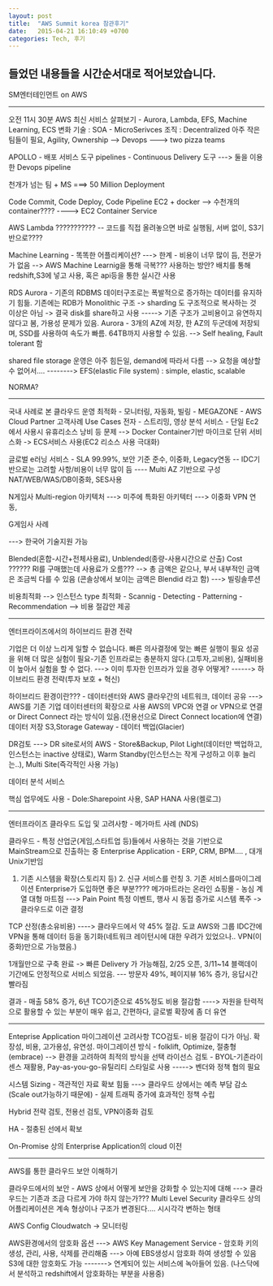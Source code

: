 ```yaml
---
layout: post
title:  "AWS Summit korea 참관후기"
date:   2015-04-21 16:10:49 +0700
categories: Tech, 후기
---
```


들었던 내용들을 시간순서대로 적어보았습니다.
---


SM엔터테인먼트 on AWS

---

오전 11시 30분
AWS 최신 서비스 살펴보기 - Aurora, Lambda, EFS, Machine Learning, ECS
변화
기술 : SOA - MicroSerivces
조직 : Decentralized 아주 작은 팀들이 필요,  Agility, Ownership --> Devops
   ---> two pizza teams

APOLLO - 배포 서비스 도구
pipelines - Continuous Delivery 도구
---> 둘을 이용한 Devops pipeline

천개가 넘는 팀 + MS  ===> 50 Million Deployment

Code Commit, Code Deploy, Code Pipeline
EC2 + docker --> 수천개의 container???? ----> EC2 Container Service

AWS Lambda ??????????? -- 코드를 직접 올려놓으면 바로 실행됨, 서버 없이, S3기반으로????

Machine Learning - 똑똑한 어플리케이션? ---> 한계 - 비용이 너무 많이 듬, 전문가가 없음 --> AWS Machine Learnig을 통해 극복???
사용하는 방안? 배치를 통해 redshift,S3에 넣고 사용, 혹은 api등을 통한 실시간 사용

RDS Aurora - 기존의 RDBMS 데이터구조로는 폭발적으로 증가하는 데이터를 유지하기 힘듦. 기존에는 RDB가 Monolithic 구조 -> sharding 도 구조적으로 복사하는 것 이상은 아님 -> 결국 disk를 share하고 사용
-----> 기존 구조가 고비용이고 유연하지 않다고 봄, 가용성 문제가 있음.
Aurora - 3개의 AZ에 저장, 한 AZ의 두군데에 저장되며, SSD를 사용하여 속도가 빠름. 64TB까지 사용할 수 있음. --> Self healing, Fault tolerant 함


shared file storage 운영은 아주 힘든일, demand에 따라서 다름 --> 요청을 예상할 수 없어서....
--------> EFS(elastic File system) : simple, elastic, scalable

NORMA?

---

국내 사례로 본 클라우드 운영 최적화 - 모니터링, 자동화, 빌링
	- MEGAZONE - AWS Cloud Partner
고객사례 Use Cases
전자 - 스트리밍, 영상 분석 서비스 - 단일 Ec2에서 사용시 유휴리소스 낭비 등 문제 --> Docker Container기반 마이크로 단위 서비스화  -> ECS서비스 사용(EC2 리소스 사용 극대화)

글로벌 e러닝 서비스 - SLA 99.99%, 보안 기준 준수, 이중화, Legacy연동
-- IDC기반으로는 고려할 사항/비용이 너무 많이 듬
---- Multi AZ 기반으로 구성 NAT/WEB/WAS/DB이중화, SES사용

N게임사 Multi-region 아키텍처 ---> 미주에 특화된 아키텍터
---> 이중화 VPN 연동,

G게임사 사례

---> 한국어 기술지원 가능

Blended(혼합-시간+전체사용료), Unblended(종량-사용시간으로 산출) Cost ?????? RI를 구매했는데 사용료가 오름??? --> 총 금액은 같으나, 부서 내부적인 금액은 조금씩 다를 수 있음
(콘솔상에서 보이는 금액은 Blendid 라고 함) ---> 빌링솔루션


비용최적화
--> 인스턴스 type 최적화 - Scannig - Detecting - Patterning - Recommendation --> 비용 절감안 제공

---


엔터프라이즈에서의 하이브리드 환경 전략

기업은 더 이상 느리게 일할 수 없습니다.
빠른 의사결정에 맞는 빠른 실행이 필요
성공을 위해 더 많은 실험이 필요-기존 인프라로는 충분하지 않다.(고투자,고비용), 실패비용이 높아서 실험을 할 수 없다. ---> 이미 투자한 인프라가 있을 경우 어떻게?
------> 하이브리드 환경 전략(투자 보호 + 혁신)

하이브리드 환경이란??? - 데이터센터와 AWS 클라우간의  네트워크, 데이터 공유
---> AWS를 기존 기업 데이터센터의 확장으로 사용
AWS의 VPC와 연결 or VPN으로 연결 or Direct Connect 라는 방식이 있음.(전용선으로 Direct Connect location에 연결)
데이터 저장 S3,Storage Gateway - 데이터 백업(Glacier)

DR검토
---> DR site로서의 AWS - Store&Backup, Pilot Light(데이터만 백업하고, 인스턴스는 inactive 상태로), Warm Standby(인스턴스는 작게 구성하고 이후 늘리는..), Multi Site(즉각적인 사용 가능)

데이터 분석 서비스

핵심 업무에도 사용 - Dole:Sharepoint 사용, SAP HANA 사용(켈로그)

---

엔터프라이즈 클라우드 도입 및 고려사항 - 메가마트 사례
(NDS)

클라우드 - 특정 산업군(게임,스타트업 등)들에서 사용하는 것을 기반으로 MainStream으로 진출하는 중
Enterprise Application - ERP, CRM, BPM.... , 대개 Unix기반임
1. 기존 시스템을 확장(스토리지 등) 2. 신규 서비스를 런칭 3. 기존 서비스를마이그레이션
Enterprise가 도입하면 좋은 부분???? 메가마트라는 온라인 쇼핑몰 - 농심 계열 대형 마트점 ---> Pain Point 특정 이벤트, 행사 시 동접 증가로 시스템 폭주 -> 클라우드로 이관 결정

TCP 산정(총소유비용) ----> 클라우드에서 약 45% 절감.
도쿄 AWS와 그룹 IDC간에 VPN을 통해 데이터 등을 동기화(네트워크 레이턴시에 대한 우려가 있었으나.. VPN(이중화)만으로 가능했음.)

1개월만으로 구축 완료 -> 빠른 Delivery 가 가능해짐, 2/25 오픈, 3/11~14 블랙데이 기간에도 안정적으로 서비스 되었음.
--- 방문자 49%, 페이지뷰 16% 증가, 응답시간 빨라짐

결과 - 매출 58% 증가, 6년 TCO기준으로 45%정도 비용 절감함
----> 자원을 탄력적으로 활용할 수 있는 부분이 매우 쉽고, 간편하다, 글로벌 확장에 좀 더 유연

---

Enteprise Application 마이그레이션 고려사항
TCO검토- 비용 절감이 다가 아님. 확장성, 비용, 고가용성, 유연성.
마이그레이션 방식 - folklift, Optimize, 절충형(embrace) --> 환경을 고려하여 최적의 방식을 선택
라이선스 검토 - BYOL-기존라이센스 재활용, Pay-as-you-go-유틸리티 스타일로 사용
-----> 벤더와 정책 협의 필요

시스템 Sizing - 객관적인 자료 확보 힘듦 ---> 클라우드 상에서는 예측 부담 감소(Scale out가능하기 때문에) - 실제 트래픽 증가에 효과적인 정책 수립

Hybrid 전략 검토, 전용선 검토, VPN이중화 검토

HA - 절충된 선에서 확보

On-Promise 상의 Enterprise Application의 cloud 이전


---

AWS를 통한 클라우드 보안 이해하기

클라우드에서의 보안 - AWS 상에서 어떻게 보안을 강화할 수 있는지에 대해
---> 클라우드는 기존과 조금 다르게 가야 하지 않는가???
Multi Level Security
클라우드 상의 어플리케이션은 계속 형상이나 구조가 변경된다.... 시시각각 변하는 형태

AWS Config
Cloudwatch -> 모니터링

AWS환경에서의 암호화 옵션
---> AWS Key Management Service - 암호화 키의 생성, 관리, 사용, 삭제를 관리해줌
---> 아예 EBS생성시 암호화 하여 생성할 수 있음
S3에 대한 암호화도 가능 -------> 연계되어 있는 서비스에 녹아들어 있음.
(나스닥에서 분석하고 redshift에서 암호화하는 부분을 사용중)
